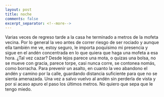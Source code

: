 ```yaml
--- 
layout: post 
title: noche 
comments: false 
excerpt_separator: <!--more--> 
---
```


Varias veces de regreso tarde a la casa he terminado a metros de la mofeta
vecina. Por lo general la veo antes de correr riesgo de ser rociado
y aunque ella también me ve, estoy seguro, le importa poquísimo mi
presencia y sigue en el andén concentrada en lo que quiera que haga una
mofeta a esa hora. ¿Tal vez cazar? Desde lejos parece una mota, o quizas
una bolsa, no se mueve con gracia, parece torpe, casi nunca corre, se
contonea nomás, como borracha. Para prevenir un asalto, en cuanto la veo
abandono el andén y camino por la calle, guardando distancia suficiente
para que no se sienta amenazada. Una vez a salvo vuelvo al andén sin
perderla de vista y por si acaso apuro el paso los últimos metros. No
quiero que sepa que le tengo miedo. 
